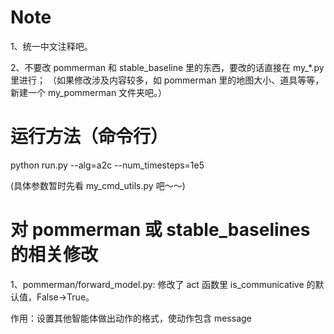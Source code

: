 # Note
1、统一中文注释吧。

2、不要改 pommerman 和 stable_baseline 里的东西，要改的话直接在 my_*.py 里进行；
（如果修改涉及内容较多，如 pommerman 里的地图大小、道具等等，新建一个 my_pommerman 文件夹吧。）

# 运行方法（命令行）
python run.py --alg=a2c --num_timesteps=1e5

(具体参数暂时先看 my_cmd_utils.py 吧～～)

# 对 pommerman 或 stable_baselines 的相关修改
1、pommerman/forward_model.py: 修改了 act 函数里 is_communicative 的默认值，False->True。

作用：设置其他智能体做出动作的格式，使动作包含 message